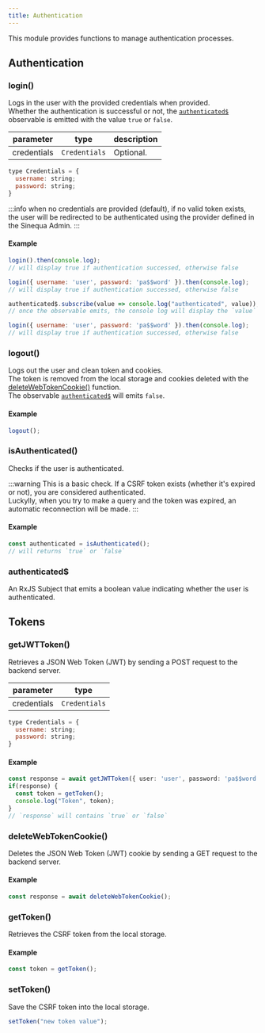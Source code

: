 ```yaml
---
title: Authentication
---
```


This module provides functions to manage authentication processes.


## Authentication
### login()

Logs in the user with the provided credentials when provided.  
Whether the authentication is successful or not, the [`authenticated$`](#authenticated) observable is emitted with the value `true` or `false`.

| parameter | type | description |
| --- | --- | --- |
| credentials | `Credentials` | Optional. |

```js title="Credentials Type"
type Credentials = {
  username: string;
  password: string;
}
```

:::info
when no credentials are provided (default), if no valid token exists, the user will be redirected to be authenticated using the provider defined in the Sinequa Admin.
:::
#### Example

```js title="login.js"
login().then(console.log);
// will display true if authentication successed, otherwise false
```

```js title="login-credentials.js"
login({ username: 'user', password: 'pa$$word' }).then(console.log);
// will display true if authentication successed, otherwise false
```

```js title="login-rxjs.js"
authenticated$.subscribe(value => console.log("authenticated", value));
// once the observable emits, the console log will display the `value`

login({ username: 'user', password: 'pa$$word' }).then(console.log);
// will display true if authentication successed, otherwise false
```

### logout()

Logs out the user and clean token and cookies.  
The token is removed from the local storage and cookies deleted with the [deleteWebTokenCookie()](#deletewebtokencookie) function.  
The observable [`authenticated$`](#authenticated) will emits `false`.

#### Example

```js title="logout.js"
logout();
```

### isAuthenticated()

Checks if the user is authenticated.

:::warning
This is a basic check. If a CSRF token exists (whether it's expired or not), you are considered authenticated.  
Luckylly, when you try to make a query and the token was expired, an automatic reconnection will be made.
:::

#### Example

```js title="is-authenticated.js"
const authenticated = isAuthenticated();
// will returns `true` or `false`
```


### authenticated$

An RxJS Subject that emits a boolean value indicating whether the user is authenticated.

## Tokens

### getJWTToken()

Retrieves a JSON Web Token (JWT) by sending a POST request to the backend server.

| parameter | type |
| --- | --- |
| credentials | `Credentials` |

```js title="Credentials Type"
type Credentials = {
  username: string;
  password: string;
}
```
#### Example

```ts title="get-jwt-token.js"
const response = await getJWTToken({ user: 'user', password: 'pa$$word' });
if(response) {
  const token = getToken();
  console.log("Token", token);
}
// `response` will contains `true` or `false`
```

### deleteWebTokenCookie()

Deletes the JSON Web Token (JWT) cookie by sending a GET request to the backend server.

#### Example

```js title="delete-web-token-cookie.js"
const response = await deleteWebTokenCookie();
```

### getToken()

Retrieves the CSRF token from the local storage.

#### Example

```ts title="get-token.js"
const token = getToken();
```

### setToken()

Save the CSRF token into the local storage.

```ts title="get-token.js"
setToken("new token value");
```
